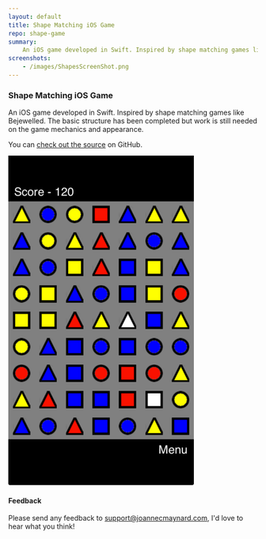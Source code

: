 ```yaml
---
layout: default
title: Shape Matching iOS Game
repo: shape-game
summary: 
    An iOS game developed in Swift. Inspired by shape matching games like Bejewelled. The basic structure has been completed but work is still needed on the game mechanics and appearance.
screenshots:
    - /images/ShapesScreenShot.png
---
```


### Shape Matching iOS Game

An iOS game developed in Swift. Inspired by shape matching games like Bejewelled. The basic structure has been completed but work is still needed on the game mechanics and appearance.

You can [check out the source](https://github.com/joannecdyer/shape-game) on GitHub.

<img class="screenshot" src="/images/ShapesScreenShot.png" alt="Screenshot">

#### Feedback

Please send any feedback to <support@joannecmaynard.com>, I'd love to hear what you think!

